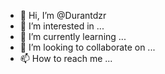 - 👋 Hi, I’m @Durantdzr
- 👀 I’m interested in ...
- 🌱 I’m currently learning ...
- 💞️ I’m looking to collaborate on ...
- 📫 How to reach me ...

<!---
Durantdzr/Durantdzr is a ✨ special ✨ repository because its `README.md` (this file) appears on your GitHub profile.
You can click the Preview link to take a look at your changes.
--->
